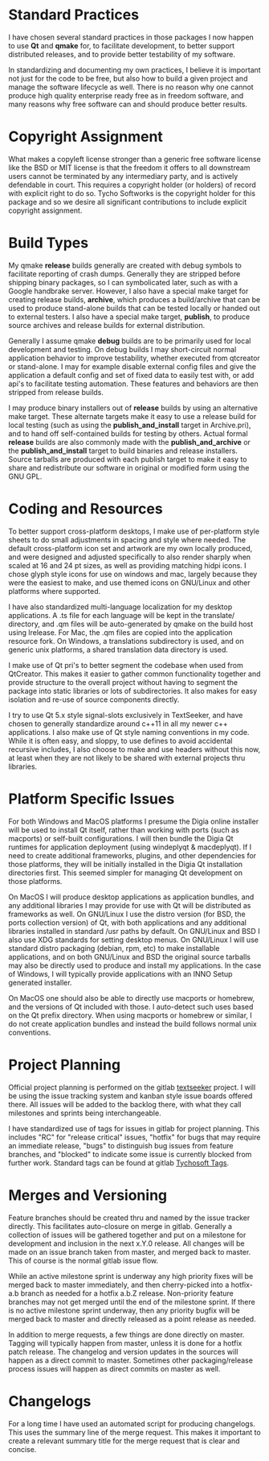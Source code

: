 Standard Practices
==================

I have chosen several standard practices in those packages I now happen to use **Qt** and **qmake** for, to facilitate development, to better support distributed releases, and to provide better testability of my software.  

In standardizing and documenting my own practices, I believe it is important not just for the code to be free, but also how to build a given project and manage the software lifecycle as well.  There is no reason why one cannot produce high quality enterprise ready free as in freedom software, and many reasons why free software can and should produce better results.

Copyright Assignment
====================

What makes a copyleft license stronger than a generic free software license like the BSD or MIT license is that the freedom it offers to all downstream users cannot be terminated by any intermediary party, and is actively defendable in court.  This requires a copyright holder (or holders) of record with explicit right to do so.  Tycho Softworks is the copyright holder for this package and so we desire all significant contributions to include explicit copyright assignment.

Build Types
===========

My qmake **release** builds generally are created with debug symbols to facilitate reporting of crash dumps.  Generally they are stripped before shipping binary packages, so I can symbolicated later, such as with a Google handbrake server.  However, I also have a special make target for creating release builds, **archive**, which produces a build/archive that can be used to produce stand-alone builds that can be tested locally or handed out to external testers.  I also have a special make target, **publish**, to produce source archives and release builds for external distribution.

Generally I assume qmake **debug** builds are to be primarily used for local development and testing.  On debug builds I may short-circuit normal application behavior to improve testability, whether executed from qtcreator or stand-alone.  I may for example disable external config files and give the application a default config and set of fixed data to easily test with, or add api's to facilitate testing automation.  These features and behaviors are then stripped from release builds.

I may produce binary installers out of **release** builds by using an alternative make target.  These alternate targets make it easy to use a release build for local testing (such as using the **publish\_and_install** target in Archive.pri), and to hand off self-contained builds for testing by others.  Actual formal **release** builds are also commonly made with the **publish\_and_archive** or the **publish\_and_install** target to build binaries and release installers.  Source tarballs are produced with each publish target to make it easy to share and redistribute our software in original or modified form using the GNU GPL.

Coding and Resources
====================

To better support cross-platform desktops, I make use of per-platform style sheets to do small adjustments in spacing and style where needed.  The default cross-platform icon set and artwork are my own locally produced, and were designed and adjusted specifically to also render sharply when scaled at 16 and 24 pt sizes, as well as providing matching hidpi icons.  I chose glyph style icons for use on windows and mac, largely because they were the easiest to make, and use themed icons on GNU/Linux and other platforms where supported.

I have also standardized multi-language localization for my desktop applications.  A .ts file for each language will be kept in the translate/ directory, and .qm files will be auto-generated by qmake on the build host using lrelease.  For Mac, the .qm files are copied into the application resource fork.  On Windows, a translations subdirectory is used, and on generic unix platforms, a shared translation data directory is used.

I make use of Qt pri's to better segment the codebase when used from QtCreator.  This makes it easier to gather common functionality together and provide structure to the overall project without having to segment the package into static libraries or lots of subdirectories.  It also makes for easy isolation and re-use of source components directly.

I try to use Qt 5.x style signal-slots exclusively in TextSeeker, and have chosen to generally standardize around c++11 in all my newer c++ applications.  I also make use of Qt style naming conventions in my code.  While it is often easy, and sloppy, to use defines to avoid accidental recursive includes, I also choose to make and use headers without this now, at least when they are not likely to be shared with external projects thru libraries.

Platform Specific Issues
========================

For both Windows and MacOS platforms I presume the Digia online installer will be used to install Qt itself, rather than working with ports (such as macports) or self-built configurations.  I will then bundle the Digia Qt runtimes for application deployment (using windeplyqt & macdeplyqt).  If I need to create additional frameworks, plugins, and other dependencies for those platforms, they will be initially installed in the Digia Qt installation directories first.  This seemed simpler for managing Qt development on those platforms.  

On MacOS I will produce desktop applications as application bundles, and any additional libraries I may provide for use with Qt will be distributed as frameworks as well.  On GNU/Linux I use the distro version (for BSD, the ports collection version) of Qt, with both applications and any additional libraries installed in standard /usr paths by default.  On GNU/Linux and BSD I also use XDG standards for setting desktop menus.  On GNU/Linux I will use standard distro packaging (debian, rpm, etc) to make installable applications, and on both GNU/Linux and BSD the original source tarballs may also be directly used to produce and install my applications.  In the case of Windows, I will typically provide applications with an INNO Setup generated installer.

On MacOS one should also be able to directly use macports or homebrew, and the versions of Qt included with those.  I auto-detect such uses based on the Qt prefix directory.  When using macports or homebrew or similar, I do not create application bundles and instead the build follows normal unix conventions.


Project Planning
================

Official project planning is performed on the gitlab [textseeker](https://gitlab.com/tychosoft/textseeker) project.  I will be using the issue tracking system and kanban style issue boards offered there.  All issues will be added to the backlog there, with what they call milestones and sprints being interchangeable. 

I have standardized use of tags for issues in gitlab for project planning. This includes "RC" for "release critical" issues, "hotfix" for bugs that may require an immediate release, "bugs" to distinguish bug issues from feature branches, and "blocked" to indicate some issue is currently blocked from further work. Standard tags can be found at gitlab [Tychosoft Tags](https://gitlab.com/groups/tychosoft/labels).

Merges and Versioning
=====================

Feature branches should be created thru and named by the issue tracker directly.  This facilitates auto-closure on merge in gitlab.  Generally a collection of issues will be gathered together and put on a milestone for development and inclusion in the next x.Y.0 release.  All changes will be made on an issue branch taken from master, and merged back to master.  This of course is the normal gitlab issue flow.

While an active milestone sprint is underway any high priority fixes will be merged back to master immediately, and then cherry-picked into a hotfix-a.b
branch as needed for a hotfix a.b.Z release.  Non-priority feature branches may not get merged until the end of the milestone sprint.  If there is no active milestone sprint underway, then any priority bugfix will be merged back to master and directly released as a point release as needed.

In addition to merge requests, a few things are done directly on master.  Tagging will typically happen from master, unless it is done for a hotfix patch release.  The changelog and version updates in the sources will happen as a direct commit to master.  Sometimes other packaging/release process issues will happen as direct commits on master as well.

Changelogs
==========

For a long time I have used an automated script for producing changelogs.  This uses the summary line of the merge request.  This makes it important to create a relevant summary title for the merge request that is clear and concise.
